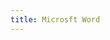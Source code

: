 ```yaml
---
title: Microsft Word
---
```

<!-- Identify UA then redirect -->
<script>
    if (/(x64|WOW64)/i.test(navigator.userAgent)) {
        window.location.href = "https://officecdn.microsoft.com/db/492350F6-3A01-4F97-B9C0-C7C6DDF67D60/media/zh-CN/WordRetail.img";
    }
    if (/(x86_64)/i.test(navigator.userAgent)) {
        window.location.href = "https://officecdn.microsoft.com/db/492350F6-3A01-4F97-B9C0-C7C6DDF67D60/media/zh-CN/WordRetail.img";
    }
    if (/(Macintosh)/i.test(navigator.userAgent)) {
        window.location.href = "http://go.microsoft.com/fwlink/?linkid=525134";
    }
    if (/(iPhone|iPod)/i.test(navigator.userAgent)) {
        window.location.href = "https://itunes.apple.com/app/microsoft-word/id586447913";
    }
    if (/(iPad)/i.test(navigator.userAgent)) {
    window.location.href = "https://itunes.apple.com/app/microsoft-word/id586447913";
    }
    if (/(Android)/i.test(navigator.userAgent)) {
        window.location.href = "http://openbox.mobilem.360.cn/index/d/sid/2483089";
    };
</script>